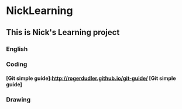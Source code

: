 # NickLearning
## This is Nick's Learning project
### English
### Coding
#### [Git simple guide]:http://rogerdudler.github.io/git-guide/ [Git simple guide]
### Drawing
